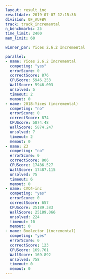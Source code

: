 ```yaml
---
layout: result_inc
resultdate: 2019-07-07 12:15:36
division: QF_AUFBV
track: track_incremental
n_benchmarks: 25
time_limit: 2400
mem_limit: 60

winner_par: Yices 2.6.2 Incremental

parallel:
- name: Yices 2.6.2 Incremental
  competing: "yes"
  errorScore: 0
  correctScore: 876
  CPUScore: 5946.253
  WallScore: 5946.003
  unsolved: 5
  timeout: 2
  memout: 0
- name: 2018-Yices (incremental)
  competing: "no"
  errorScore: 0
  correctScore: 874
  CPUScore: 5874.48
  WallScore: 5874.247
  unsolved: 7
  timeout: 2
  memout: 0
- name: Z3
  competing: "no"
  errorScore: 0
  correctScore: 806
  CPUScore: 17486.527
  WallScore: 17487.115
  unsolved: 75
  timeout: 6
  memout: 0
- name: CVC4-inc
  competing: "yes"
  errorScore: 0
  correctScore: 657
  CPUScore: 25189.383
  WallScore: 25189.066
  unsolved: 224
  timeout: 10
  memout: 0
- name: Boolector (incremental)
  competing: "yes"
  errorScore: 0
  correctScore: 123
  CPUScore: 169.761
  WallScore: 169.892
  unsolved: 758
  timeout: 0
  memout: 0
---
```

